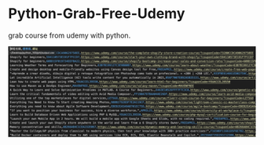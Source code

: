 # Python-Grab-Free-Udemy
grab course from udemy with python.

![image](https://github.com/appfromape/Python-Grab-Free-Udemy/blob/main/grabe-udemy-free/1.png)
